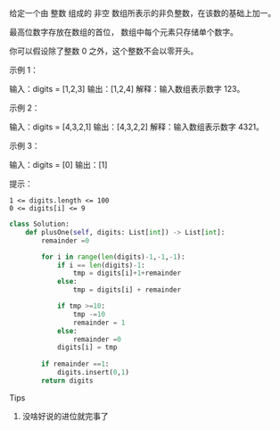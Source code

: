 给定一个由 整数 组成的 非空 数组所表示的非负整数，在该数的基础上加一。

最高位数字存放在数组的首位， 数组中每个元素只存储单个数字。

你可以假设除了整数 0 之外，这个整数不会以零开头。

 

示例 1：

输入：digits = [1,2,3]
输出：[1,2,4]
解释：输入数组表示数字 123。

示例 2：

输入：digits = [4,3,2,1]
输出：[4,3,2,2]
解释：输入数组表示数字 4321。

示例 3：

输入：digits = [0]
输出：[1]

 

提示：

    1 <= digits.length <= 100
    0 <= digits[i] <= 9



```python
class Solution:
    def plusOne(self, digits: List[int]) -> List[int]:
        remainder =0 

        for i in range(len(digits)-1,-1,-1):
            if i == len(digits)-1:
                tmp = digits[i]+1+remainder
            else:
                tmp = digits[i] + remainder 

            if tmp >=10:
                tmp -=10
                remainder = 1
            else:
                remainder =0
            digits[i] = tmp 
        
        if remainder ==1:
            digits.insert(0,1)
        return digits 
```



Tips

1. 没啥好说的进位就完事了